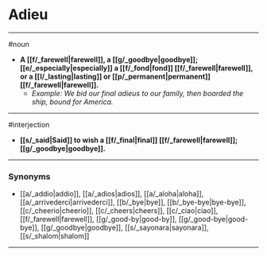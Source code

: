 # Adieu
---
#noun
- **A [[f/_farewell|farewell]], a [[g/_goodbye|goodbye]]; [[e/_especially|especially]] a [[f/_fond|fond]] [[f/_farewell|farewell]], or a [[l/_lasting|lasting]] or [[p/_permanent|permanent]] [[f/_farewell|farewell]].**
	- _Example: We bid our final adieus to our family, then boarded the ship, bound for America._
---
#interjection
- **[[s/_said|Said]] to wish a [[f/_final|final]] [[f/_farewell|farewell]]; [[g/_goodbye|goodbye]].**
---
### Synonyms
- [[a/_addio|addio]], [[a/_adios|adios]], [[a/_aloha|aloha]], [[a/_arrivederci|arrivederci]], [[b/_bye|bye]], [[b/_bye-bye|bye-bye]], [[c/_cheerio|cheerio]], [[c/_cheers|cheers]], [[c/_ciao|ciao]], [[f/_farewell|farewell]], [[g/_good-by|good-by]], [[g/_good-bye|good-bye]], [[g/_goodbye|goodbye]], [[s/_sayonara|sayonara]], [[s/_shalom|shalom]]
---
